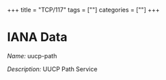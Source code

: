 +++
title = "TCP/117"
tags = [""]
categories = [""]
+++

# IANA Data

_Name:_ uucp-path

_Description:_ UUCP Path Service

